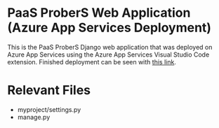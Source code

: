 # PaaS ProberS Web Application (Azure App Services Deployment)
This is the PaaS ProberS Django web application that was deployed on Azure App Services using the Azure App Services Visual Studio Code extension. Finished deployment can be seen with [this link](https://test-web-app-azure.azurewebsites.net/).

# Relevant Files
- myproject/settings.py 
- manage.py